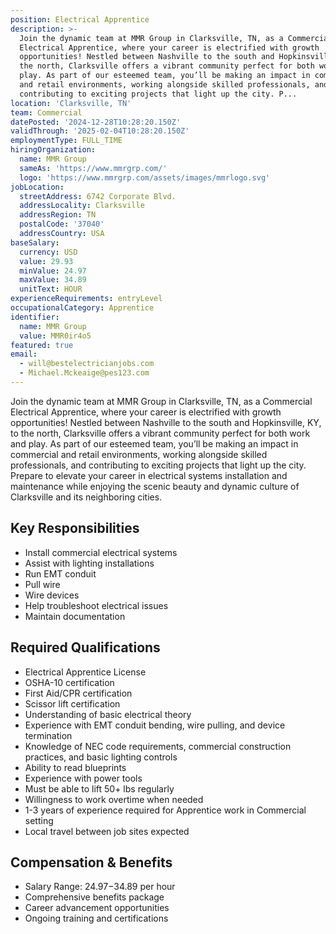 ```yaml
---
position: Electrical Apprentice
description: >-
  Join the dynamic team at MMR Group in Clarksville, TN, as a Commercial
  Electrical Apprentice, where your career is electrified with growth
  opportunities! Nestled between Nashville to the south and Hopkinsville, KY, to
  the north, Clarksville offers a vibrant community perfect for both work and
  play. As part of our esteemed team, you’ll be making an impact in commercial
  and retail environments, working alongside skilled professionals, and
  contributing to exciting projects that light up the city. P...
location: 'Clarksville, TN'
team: Commercial
datePosted: '2024-12-28T10:28:20.150Z'
validThrough: '2025-02-04T10:28:20.150Z'
employmentType: FULL_TIME
hiringOrganization:
  name: MMR Group
  sameAs: 'https://www.mmrgrp.com/'
  logo: 'https://www.mmrgrp.com/assets/images/mmrlogo.svg'
jobLocation:
  streetAddress: 6742 Corporate Blvd.
  addressLocality: Clarksville
  addressRegion: TN
  postalCode: '37040'
  addressCountry: USA
baseSalary:
  currency: USD
  value: 29.93
  minValue: 24.97
  maxValue: 34.89
  unitText: HOUR
experienceRequirements: entryLevel
occupationalCategory: Apprentice
identifier:
  name: MMR Group
  value: MMR0ir4o5
featured: true
email:
  - will@bestelectricianjobs.com
  - Michael.Mckeaige@pes123.com
---
```




Join the dynamic team at MMR Group in Clarksville, TN, as a Commercial Electrical Apprentice, where your career is electrified with growth opportunities! Nestled between Nashville to the south and Hopkinsville, KY, to the north, Clarksville offers a vibrant community perfect for both work and play. As part of our esteemed team, you’ll be making an impact in commercial and retail environments, working alongside skilled professionals, and contributing to exciting projects that light up the city. Prepare to elevate your career in electrical systems installation and maintenance while enjoying the scenic beauty and dynamic culture of Clarksville and its neighboring cities.

## Key Responsibilities

- Install commercial electrical systems
- Assist with lighting installations
- Run EMT conduit
- Pull wire
- Wire devices
- Help troubleshoot electrical issues
- Maintain documentation

## Required Qualifications

- Electrical Apprentice License
- OSHA-10 certification
- First Aid/CPR certification
- Scissor lift certification
- Understanding of basic electrical theory
- Experience with EMT conduit bending, wire pulling, and device termination
- Knowledge of NEC code requirements, commercial construction practices, and basic lighting controls
- Ability to read blueprints
- Experience with power tools
- Must be able to lift 50+ lbs regularly
- Willingness to work overtime when needed
- 1-3 years of experience required for Apprentice work in Commercial setting
- Local travel between job sites expected

## Compensation & Benefits

- Salary Range: $24.97-$34.89 per hour
- Comprehensive benefits package
- Career advancement opportunities
- Ongoing training and certifications